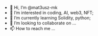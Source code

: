 - 👋 Hi, I’m @mat3usz-mk
- 👀 I’m interested in coding, AI, web3, NFT;
- 🌱 I’m currently learning Solidity, python;
- 💞️ I’m looking to collaborate on ...
- 📫 How to reach me ...

<!---
mat3usz-mk/mat3usz-mk is a ✨ special ✨ repository because its `README.md` (this file) appears on your GitHub profile.
You can click the Preview link to take a look at your changes.
--->
